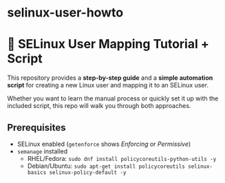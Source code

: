 # selinux-user-howto

# 🔐 SELinux User Mapping Tutorial + Script

This repository provides a **step-by-step guide** and a **simple automation script** for creating a new Linux user and mapping it to an SELinux user.  

Whether you want to learn the manual process or quickly set it up with the included script, this repo will walk you through both approaches.

## Prerequisites
- SELinux enabled (`getenforce` shows *Enforcing* or *Permissive*)
- `semanage` installed  
  - RHEL/Fedora: `sudo dnf install policycoreutils-python-utils -y`  
  - Debian/Ubuntu: `sudo apt-get install policycoreutils selinux-basics selinux-policy-default -y`

